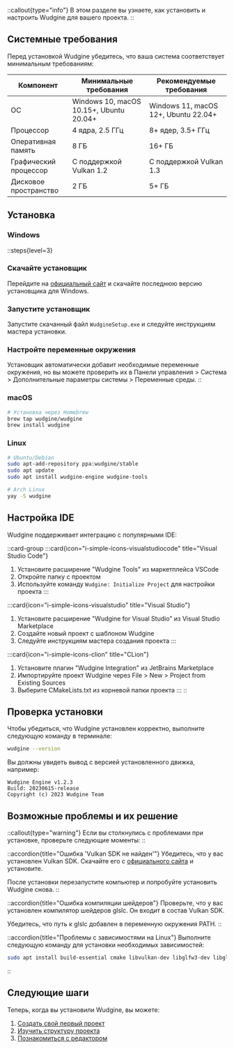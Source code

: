 ::callout{type="info"}
В этом разделе вы узнаете, как установить и настроить Wudgine для вашего проекта.
::

## Системные требования

Перед установкой Wudgine убедитесь, что ваша система соответствует минимальным требованиям:

| Компонент | Минимальные требования | Рекомендуемые требования |
|----------|------------------------|--------------------------|
| ОС | Windows 10, macOS 10.15+, Ubuntu 20.04+ | Windows 11, macOS 12+, Ubuntu 22.04+ |
| Процессор | 4 ядра, 2.5 ГГц | 8+ ядер, 3.5+ ГГц |
| Оперативная память | 8 ГБ | 16+ ГБ |
| Графический процессор | С поддержкой Vulkan 1.2 | С поддержкой Vulkan 1.3 |
| Дисковое пространство | 2 ГБ | 5+ ГБ |

## Установка

### Windows

::steps{level=3}
### Скачайте установщик
Перейдите на [официальный сайт](https://wudgine.com/download) и скачайте последнюю версию установщика для Windows.

### Запустите установщик
Запустите скачанный файл `WudgineSetup.exe` и следуйте инструкциям мастера установки.

### Настройте переменные окружения
Установщик автоматически добавит необходимые переменные окружения, но вы можете проверить их в Панели управления > Система > Дополнительные параметры системы > Переменные среды.
::

### macOS

```bash
# Установка через Homebrew
brew tap wudgine/wudgine
brew install wudgine
```

### Linux

```bash
# Ubuntu/Debian
sudo apt-add-repository ppa:wudgine/stable
sudo apt update
sudo apt install wudgine-engine wudgine-tools

# Arch Linux
yay -S wudgine
```

## Настройка IDE

Wudgine поддерживает интеграцию с популярными IDE:

::card-group
  :::card{icon="i-simple-icons-visualstudiocode" title="Visual Studio Code"}
  1. Установите расширение "Wudgine Tools" из маркетплейса VSCode
  2. Откройте папку с проектом
  3. Используйте команду `Wudgine: Initialize Project` для настройки проекта
  :::
  
  :::card{icon="i-simple-icons-visualstudio" title="Visual Studio"}
  1. Установите расширение "Wudgine for Visual Studio" из Visual Studio Marketplace
  2. Создайте новый проект с шаблоном Wudgine
  3. Следуйте инструкциям мастера создания проекта
  :::
  
  :::card{icon="i-simple-icons-clion" title="CLion"}
  1. Установите плагин "Wudgine Integration" из JetBrains Marketplace
  2. Импортируйте проект Wudgine через File > New > Project from Existing Sources
  3. Выберите CMakeLists.txt из корневой папки проекта
  :::
::

## Проверка установки

Чтобы убедиться, что Wudgine установлен корректно, выполните следующую команду в терминале:

```bash
wudgine --version
```

Вы должны увидеть вывод с версией установленного движка, например:

```
Wudgine Engine v1.2.3
Build: 20230615-release
Copyright (c) 2023 Wudgine Team
```

## Возможные проблемы и их решение

::callout{type="warning"}
Если вы столкнулись с проблемами при установке, проверьте следующие моменты:
::

::accordion{title="Ошибка 'Vulkan SDK не найден'"}
Убедитесь, что у вас установлен Vulkan SDK. Скачайте его с [официального сайта](https://vulkan.lunarg.com/sdk/home) и установите.

После установки перезапустите компьютер и попробуйте установить Wudgine снова.
::

::accordion{title="Ошибка компиляции шейдеров"}
Проверьте, что у вас установлен компилятор шейдеров glslc. Он входит в состав Vulkan SDK.

Убедитесь, что путь к glslc добавлен в переменную окружения PATH.
::

::accordion{title="Проблемы с зависимостями на Linux"}
Выполните следующую команду для установки необходимых зависимостей:

```bash
sudo apt install build-essential cmake libvulkan-dev libglfw3-dev libglm-dev
```
::

## Следующие шаги

Теперь, когда вы установили Wudgine, вы можете:

1. [Создать свой первый проект](/ru/1.getting-started/3.quick-start)
2. [Изучить структуру проекта](/ru/1.getting-started/4.project-structure)
3. [Познакомиться с редактором](/ru/1.getting-started/5.editor-overview)